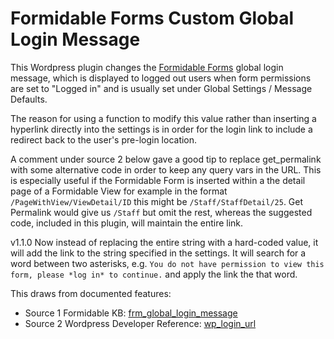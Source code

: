 # Formidable Forms Custom Global Login Message
This Wordpress plugin changes the [Formidable Forms](https://formidableforms.com) global login message, which is displayed to logged out users when form permissions are set to "Logged in" and is usually set under Global Settings / Message Defaults.

The reason for using a function to modify this value rather than inserting a hyperlink directly into the settings is in order for the login link to include a redirect back to the user's pre-login location.

A comment under source 2 below gave a good tip to replace get_permalink with some alternative code in order to keep any query vars in the URL. This is especially useful if the Formidable Form is inserted within a the detail page of a Formidable View for example in the format `/PageWithView/ViewDetail/ID` this might be `/Staff/StaffDetail/25`. Get Permalink would give us `/Staff` but omit the rest, whereas the suggested code, included in this plugin, will maintain the entire link.

v1.1.0
Now instead of replacing the entire string with a hard-coded value, it will add the link to the string specified in the settings. It will search for a word between two asterisks, e.g. `You do not have permission to view this form, please *log in* to continue.` and apply the link the that word.

This draws from documented features:
 * Source 1 Formidable KB: [frm_global_login_message](https://formidableforms.com/knowledgebase/frm_global_login_msg/)
 * Source 2 Wordpress Developer Reference: [wp_login_url](https://developer.wordpress.org/reference/functions/wp_login_url/)
